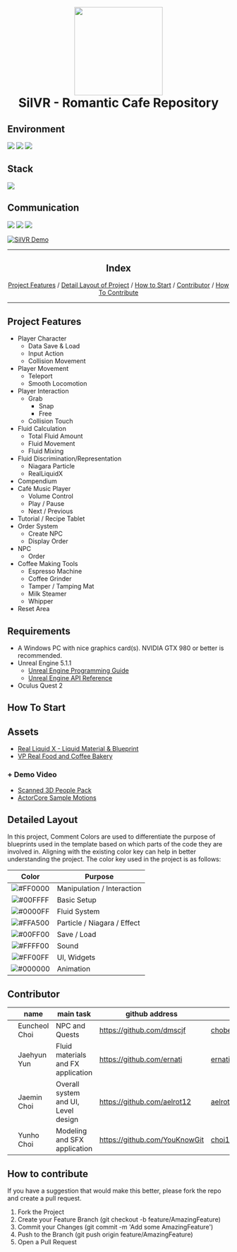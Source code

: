 <h1 align="center">
  <br>
  <img src= alt="Markdownify" width="200">
  <br>
  SilVR - Romantic Cafe Repository
  <br>
</h1>

<h2>Environment</h2>
<p>
  <img src="https://img.shields.io/badge/github-181717?style=for-the-badge&logo=github&logoColor=white">
  <img src="https://img.shields.io/badge/git-F05032?style=for-the-badge&logo=git&logoColor=white">
  <img src="https://img.shields.io/badge/unrealengine-%23313131.svg?style=for-the-badge&logo=unrealengine&logoColor=white">
</p>

<h2>Stack</h2>
<p>
  <img src="https://img.shields.io/badge/c++-%2300599C.svg?style=for-the-badge&logo=c%2B%2B&logoColor=white">
</p>

<h2>Communication</h2>
<p>
  <img src="https://img.shields.io/badge/notion-000000?style=for-the-badge&logo=notion&logoColor=blue">
  <img src="https://img.shields.io/badge/Discord-%235865F2.svg?style=for-the-badge&logo=discord&logoColor=white">
  <img src="https://img.shields.io/badge/kakaotalk-FFCD00?style=for-the-badge&logo=kakaotalk&logoColor=black">
</p>

[![SilVR Demo](http://img.youtube.com/vi/0CKSVu-vAFc/0.jpg)](https://youtu.be/0CKSVu-vAFc)

<hr>

<div>
  <h2 align="center">Index</h2>
  <p align="center">
    <a href="#project-feature">Project Features</a> /
    <a href="#detailed-layout">Detail Layout of Project</a> /
    <a href="#how-to-start">How to Start</a> /
    <a href="#contributor">Contributor</a> / 
    <a href="#how-to-contribute">How To Contribute</a> 
  </p>
<div>

<hr>

## Project Features

- Player Character
    - Data Save & Load
    - Input Action
    - Collision Movement
- Player Movement
    - Teleport
    - Smooth Locomotion
- Player Interaction
    - Grab
        - Snap
        - Free
    - Collision Touch
- Fluid Calculation
    - Total Fluid Amount
    - Fluid Movement
    - Fluid Mixing
- Fluid Discrimination/Representation
    - Niagara Particle
    - RealLiquidX
- Compendium
- Café Music Player
    - Volume Control
    - Play / Pause
    - Next / Previous
- Tutorial / Recipe Tablet
- Order System
    - Create NPC
    - Display Order
- NPC
    - Order
- Coffee Making Tools
    - Espresso Machine
    - Coffee Grinder
    - Tamper / Tamping Mat
    - Milk Steamer
    - Whipper
- Reset Area

## Requirements
  - A Windows PC with nice graphics card(s). NVIDIA GTX 980 or better is recommended.
  - Unreal Engine 5.1.1
      - [Unreal Engine Programming Guide](https://docs.unrealengine.com/5.1/ko/unreal-engine-programming-and-scripting/)
      - [Unreal Engine API Reference](https://docs.unrealengine.com/5.1/en-US/API/)
  - Oculus Quest 2

## How To Start

## Assets

- [Real Liquid X - Liquid Material & Blueprint](https://www.unrealengine.com/marketplace/ko/product/real-liquid-x-liquid-material-blueprint?sessionInvalidated=true)
- [VP Real Food and Coffee Bakery](https://www.unrealengine.com/marketplace/ko/product/vp-real-food-and-coffee-bakery)

### + Demo Video

- [Scanned 3D People Pack](https://www.unrealengine.com/marketplace/en-US/product/9c3fab270dfe468a9a920da0c10fa2ad?sessionInvalidated=true)
- [ActorCore Sample Motions](https://www.unrealengine.com/marketplace/en-US/product/actorcore-daily-motion)

## Detailed Layout
In this project, Comment Colors are used to differentiate the purpose of blueprints used in the template based on which parts of the code they are involved in. Aligning with the existing color key can help in better understanding the project. The color key used in the project is as follows:

|                               Color                               | Purpose                     |
|:-----------------------------------------------------------------:|-----------------------------|
|  ![#FF0000](https://via.placeholder.com/15/FF0000/000000?text=+)  | Manipulation / Interaction  |
|  ![#00FFFF](https://via.placeholder.com/15/00FFFF/000000?text=+)  | Basic Setup                 |
|  ![#0000FF](https://via.placeholder.com/15/0000FF/000000?text=+)  | Fluid System                |
|  ![#FFA500](https://via.placeholder.com/15/FFA500/000000?text=+)  | Particle / Niagara / Effect |
|  ![#00FF00](https://via.placeholder.com/15/00FF00/000000?text=+)  | Save / Load                 |
|  ![#FFFF00](https://via.placeholder.com/15/FFFF00/000000?text=+)  | Sound                       |
|  ![#FF00FF](https://via.placeholder.com/15/FF00FF/000000?text=+)  | UI, Widgets                 |
|  ![#000000](https://via.placeholder.com/15/000000/000000?text=+)  | Animation                   |

## Contributor

|     | name          | main task                           | github address                 | contact                |
| --- |---------------|-------------------------------------|--------------------------------|------------------------|
|     | Euncheol Choi | NPC and Quests                      | https://github.com/dmscjf      | chober0201@gmail.com   |
|     | Jaehyun Yun   | Fluid materials and FX application  | https://github.com/ernati      | ernati@naver.com       |
|     | Jaemin Choi   | Overall system and UI, Level design | https://github.com/aelrot12    | aelrot12@hanyang.ac.kr |
|     | Yunho Choi    | Modeling and SFX application        | https://github.com/YouKnowGit  | choi15ho@gmail.com     |

## How to contribute

If you have a suggestion that would make this better, please fork the repo and create a pull request.

1. Fork the Project
2. Create your Feature Branch (git checkout -b feature/AmazingFeature)
3. Commit your Changes (git commit -m 'Add some AmazingFeature')
4. Push to the Branch (git push origin feature/AmazingFeature)
5. Open a Pull Request